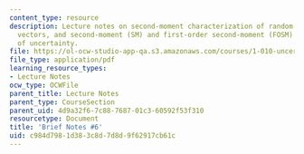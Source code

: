```yaml
---
content_type: resource
description: Lecture notes on second-moment characterization of random variables and
  vectors, and second-moment (SM) and first-order second-moment (FOSM) propagation
  of uncertainty.
file: https://ol-ocw-studio-app-qa.s3.amazonaws.com/courses/1-010-uncertainty-in-engineering-fall-2008/c984d7981d383c8d7d8d9f62917cb61c_notes_06.pdf
file_type: application/pdf
learning_resource_types:
- Lecture Notes
ocw_type: OCWFile
parent_title: Lecture Notes
parent_type: CourseSection
parent_uid: 4d9a32f6-7c88-7687-01c3-60592f53f310
resourcetype: Document
title: 'Brief Notes #6'
uid: c984d798-1d38-3c8d-7d8d-9f62917cb61c
---
```

